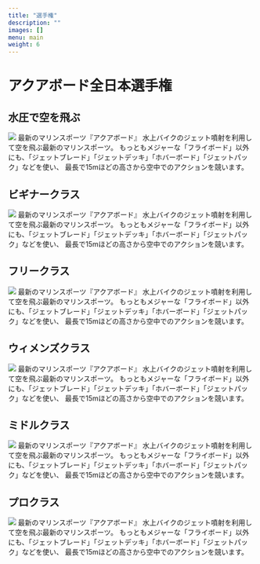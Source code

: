 ```yaml
---
title: "選手権"
description: ""
images: []
menu: main
weight: 6
---
```


<h1 class="champ" >アクアボード全日本選手権</h1>

<h2 class="champ">水圧で空を飛ぶ</h2>
<image class="champ" src="../images/disp1.jpg">
最新のマリンスポーツ『アクアボード』  
水上バイクのジェット噴射を利用して空を飛ぶ最新のマリンスポーツ。  
もっともメジャーな「フライボード」以外にも、「ジェットブレード」「ジェットデッキ」「ホバーボード」「ジェットパック」などを使い、
最長で15mほどの高さから空中でのアクションを競います。

<h2 class="champ">ビギナークラス</h2>
<image class="champ" src="../images/disp2.jpg">
最新のマリンスポーツ『アクアボード』  
水上バイクのジェット噴射を利用して空を飛ぶ最新のマリンスポーツ。  
もっともメジャーな「フライボード」以外にも、「ジェットブレード」「ジェットデッキ」「ホバーボード」「ジェットパック」などを使い、
最長で15mほどの高さから空中でのアクションを競います。


<h2 class="champ">フリークラス</h2>
<image class="champ" src="../images/disp3.jpg">
最新のマリンスポーツ『アクアボード』  
水上バイクのジェット噴射を利用して空を飛ぶ最新のマリンスポーツ。  
もっともメジャーな「フライボード」以外にも、「ジェットブレード」「ジェットデッキ」「ホバーボード」「ジェットパック」などを使い、
最長で15mほどの高さから空中でのアクションを競います。


<h2 class="champ">ウィメンズクラス</h2>
<image class="champ" src="../images/disp4.jpg">
最新のマリンスポーツ『アクアボード』  
水上バイクのジェット噴射を利用して空を飛ぶ最新のマリンスポーツ。  
もっともメジャーな「フライボード」以外にも、「ジェットブレード」「ジェットデッキ」「ホバーボード」「ジェットパック」などを使い、
最長で15mほどの高さから空中でのアクションを競います。



<h2 class="champ">ミドルクラス</h2>
<image class="champ" src="../images/disp5.jpg">
最新のマリンスポーツ『アクアボード』  
水上バイクのジェット噴射を利用して空を飛ぶ最新のマリンスポーツ。  
もっともメジャーな「フライボード」以外にも、「ジェットブレード」「ジェットデッキ」「ホバーボード」「ジェットパック」などを使い、
最長で15mほどの高さから空中でのアクションを競います。


<h2 class="champ">プロクラス</h2>
<image class="champ" src="../images/disp6.jpg">
最新のマリンスポーツ『アクアボード』  
水上バイクのジェット噴射を利用して空を飛ぶ最新のマリンスポーツ。  
もっともメジャーな「フライボード」以外にも、「ジェットブレード」「ジェットデッキ」「ホバーボード」「ジェットパック」などを使い、
最長で15mほどの高さから空中でのアクションを競います。


